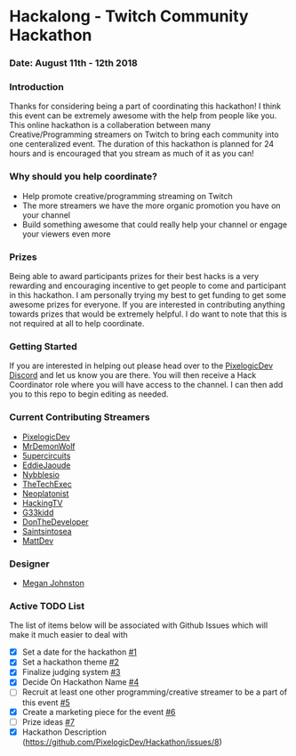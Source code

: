 # Hackalong - Twitch Community Hackathon
### Date: August 11th - 12th 2018

### Introduction
Thanks for considering being a part of coordinating this hackathon! I think this event can be extremely awesome with the help from people like you.
This online hackathon is a collaberation between many Creative/Programming streamers on Twitch to bring each community into one centeralized event. The duration of this hackathon is planned for 24 hours and is encouraged that you stream as much of it as you can!

### Why should you help coordinate?
* Help promote creative/programming streaming on Twitch
* The more streamers we have the more organic promotion you have on your channel
* Build something awesome that could really help your channel or engage your viewers even more

### Prizes
Being able to award participants prizes for their best hacks is a very rewarding and encouraging incentive to get people to come and participant in this hackathon. I am personally trying my best to get funding to get some awesome prizes for everyone. If you are interested in contributing anything towards prizes that would be extremely helpful. I do want to note that this is not required at all to help coordinate.

### Getting Started
If you are interested in helping out please head over to the [PixelogicDev Discord](discord.gg/QECjjX9) and let us know you are there. You will then receive a Hack Coordinator role where you will have access to the channel. I can then add you to this repo to begin editing as needed.

### Current Contributing Streamers
- [PixelogicDev](https://www.twitch.tv/pixelogicdev)
- [MrDemonWolf](https://www.twitch.tv/mrdemonwolf)
- [5upercircuits](https://www.twitch.tv/5upercircuits)
- [EddieJaoude](https://www.twitch.tv/eddiejaoude)
- [Nybblesio](https://www.twitch.tv/nybblesio)
- [TheTechExec](https://www.twitch.tv/thetechexec)
- [Neoplatonist](https://www.twitch.tv/neoplatonist) 
- [HackingTV](https://www.twitch.tv/hackingtv)
- [G33kidd](https://www.twitch.tv/g33kidd)
- [DonTheDeveloper](https://www.twitch.tv/donthedeveloper)
- [Saintsintosea](https://www.twitch.tv/saintsintosea)
- [MattDev](https://www.twitch.tv/mattdevelopment)

### Designer
- [Megan Johnston](http://www.behance.net/megielf)

### Active TODO List
The list of items below will be associated with Github Issues which will make it much easier to deal with
- [x] Set a date for the hackathon [#1](https://github.com/PixelogicDev/Hackathon/issues/1)
- [x] Set a hackathon theme [#2](https://github.com/PixelogicDev/Hackathon/issues/2)
- [x] Finalize judging system [#3](https://github.com/PixelogicDev/Hackathon/issues/2)
- [x] Decide On Hackathon Name [#4](https://github.com/PixelogicDev/Hackathon/issues/4)
- [ ] Recruit at least one other programming/creative streamer to be a part of this event [#5](https://github.com/PixelogicDev/Hackathon/issues/5)
- [x] Create a marketing piece for the event [#6](https://github.com/PixelogicDev/Hackathon/issues/6)
- [ ] Prize ideas [#7](https://github.com/PixelogicDev/Hackathon/issues/7)
- [x] Hackathon Description (https://github.com/PixelogicDev/Hackathon/issues/8)
